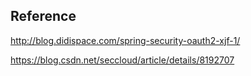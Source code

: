 
## Reference

http://blog.didispace.com/spring-security-oauth2-xjf-1/

https://blog.csdn.net/seccloud/article/details/8192707
